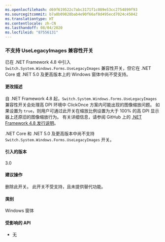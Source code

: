 ```yaml
---
ms.openlocfilehash: d69f619522c7abc3171f1c089e53cc2754899f93
ms.sourcegitcommit: b7a8b09828bab4e90f66af8d495ecd7024c45042
ms.translationtype: HT
ms.contentlocale: zh-CN
ms.lasthandoff: 08/04/2020
ms.locfileid: "87556131"
---
```

### <a name="uselegacyimages-compatibility-switch-not-supported"></a>不支持 UseLegacyImages 兼容性开关

已在 .NET Framework 4.8 中引入 `Switch.System.Windows.Forms.UseLegacyImages` 兼容性开关，但它在 .NET Core 或 .NET 5.0 及更高版本上的 Windows 窗体中尚不受支持。

#### <a name="change-description"></a>更改描述

自 .NET Framework 4.8 起，`Switch.System.Windows.Forms.UseLegacyImages` 兼容性开关会处理高 DPI 环境中 ClickOnce 方案内可能出现的图像缩放问题。 如果设置为 `true`，则用户可通过此开关在缩放比例设置为大于 100% 的高 DPI 显示器上还原旧的图像缩放行为。 有关详细信息，请参阅 GitHub 上的 [.NET Framework 4.8 发行说明](https://github.com/microsoft/dotnet/blob/master/releases/net48/dotnet48-changes.md#clickonce)。

.NET Core 和 .NET 5.0 及更高版本中尚不支持 `Switch.System.Windows.Forms.UseLegacyImages` 开关。

#### <a name="version-introduced"></a>引入的版本

3.0

#### <a name="recommended-action"></a>建议操作

删除此开关。 此开关不受支持，且未提供替代功能。

#### <a name="category"></a>类别

Windows 窗体

#### <a name="affected-apis"></a>受影响的 API

- 无

<!-- 

#### Affected APIs

- Not detectable via API analysis

-->
